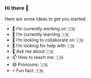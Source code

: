 ### Hi there 👋

<!--
**RahulSDeshpande/rahulsdeshpande** is a ✨ _special_ ✨ repository because its `README.md` (this file) appears on your GitHub profile.-->

Here are some ideas to get you started:

- 🔭 I’m currently working on 🇮🇳
- 🌱 I’m currently learning 🇮🇳
- 👯 I’m looking to collaborate on 🇮🇳
- 🤔 I’m looking for help with 🇮🇳
- 💬 Ask me about 🇮🇳
- 📫 How to reach me: 🇮🇳
- 😄 Pronouns: 🇮🇳
- ⚡ Fun fact: 🇮🇳
